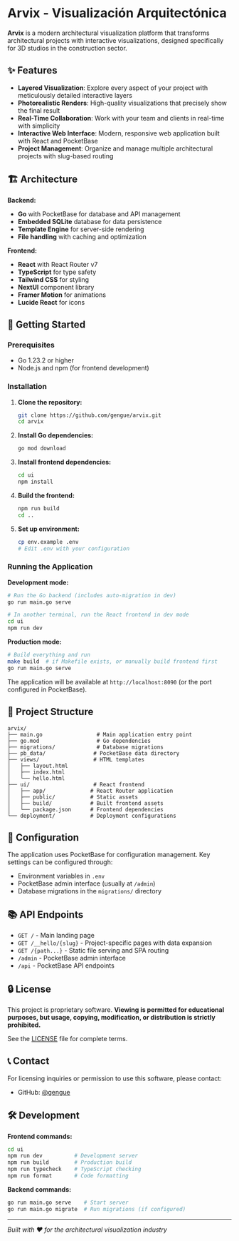# Arvix - Visualización Arquitectónica

**Arvix** is a modern architectural visualization platform that transforms architectural projects with interactive visualizations, designed specifically for 3D studios in the construction sector.

## ✨ Features

- **Layered Visualization**: Explore every aspect of your project with meticulously detailed interactive layers
- **Photorealistic Renders**: High-quality visualizations that precisely show the final result
- **Real-Time Collaboration**: Work with your team and clients in real-time with simplicity
- **Interactive Web Interface**: Modern, responsive web application built with React and PocketBase
- **Project Management**: Organize and manage multiple architectural projects with slug-based routing

## 🏗️ Architecture

**Backend:**
- **Go** with PocketBase for database and API management
- **Embedded SQLite** database for data persistence
- **Template Engine** for server-side rendering
- **File handling** with caching and optimization

**Frontend:**
- **React** with React Router v7
- **TypeScript** for type safety
- **Tailwind CSS** for styling
- **NextUI** component library
- **Framer Motion** for animations
- **Lucide React** for icons

## 🚀 Getting Started

### Prerequisites

- Go 1.23.2 or higher
- Node.js and npm (for frontend development)

### Installation

1. **Clone the repository:**
   ```bash
   git clone https://github.com/gengue/arvix.git
   cd arvix
   ```

2. **Install Go dependencies:**
   ```bash
   go mod download
   ```

3. **Install frontend dependencies:**
   ```bash
   cd ui
   npm install
   ```

4. **Build the frontend:**
   ```bash
   npm run build
   cd ..
   ```

5. **Set up environment:**
   ```bash
   cp env.example .env
   # Edit .env with your configuration
   ```

### Running the Application

**Development mode:**
```bash
# Run the Go backend (includes auto-migration in dev)
go run main.go serve

# In another terminal, run the React frontend in dev mode
cd ui
npm run dev
```

**Production mode:**
```bash
# Build everything and run
make build  # if Makefile exists, or manually build frontend first
go run main.go serve
```

The application will be available at `http://localhost:8090` (or the port configured in PocketBase).

## 📁 Project Structure

```
arvix/
├── main.go                 # Main application entry point
├── go.mod                  # Go dependencies
├── migrations/             # Database migrations
├── pb_data/               # PocketBase data directory
├── views/                 # HTML templates
│   ├── layout.html
│   ├── index.html
│   └── hello.html
├── ui/                    # React frontend
│   ├── app/              # React Router application
│   ├── public/           # Static assets
│   ├── build/            # Built frontend assets
│   └── package.json      # Frontend dependencies
└── deployment/           # Deployment configurations
```

## 🔧 Configuration

The application uses PocketBase for configuration management. Key settings can be configured through:

- Environment variables in `.env`
- PocketBase admin interface (usually at `/admin`)
- Database migrations in the `migrations/` directory

## 📚 API Endpoints

- `GET /` - Main landing page
- `GET /__hello/{slug}` - Project-specific pages with data expansion
- `GET /{path...}` - Static file serving and SPA routing
- `/admin` - PocketBase admin interface
- `/api` - PocketBase API endpoints

## 🔒 License

This project is proprietary software. **Viewing is permitted for educational purposes, but usage, copying, modification, or distribution is strictly prohibited.**

See the [LICENSE](LICENSE) file for complete terms.

## 📞 Contact

For licensing inquiries or permission to use this software, please contact:
- GitHub: [@gengue](https://github.com/gengue)

## 🛠️ Development

**Frontend commands:**
```bash
cd ui
npm run dev          # Development server
npm run build        # Production build
npm run typecheck    # TypeScript checking
npm run format       # Code formatting
```

**Backend commands:**
```bash
go run main.go serve    # Start server
go run main.go migrate  # Run migrations (if configured)
```

---

*Built with ❤️ for the architectural visualization industry*
